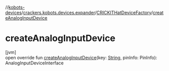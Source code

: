 //[kobots-devices](../../../index.md)/[crackers.kobots.devices.expander](../index.md)/[CRICKITHatDeviceFactory](index.md)/[createAnalogInputDevice](create-analog-input-device.md)

# createAnalogInputDevice

[jvm]\
open override fun [createAnalogInputDevice](create-analog-input-device.md)(key: [String](https://kotlinlang.org/api/latest/jvm/stdlib/kotlin/-string/index.html), pinInfo: PinInfo): AnalogInputDeviceInterface
